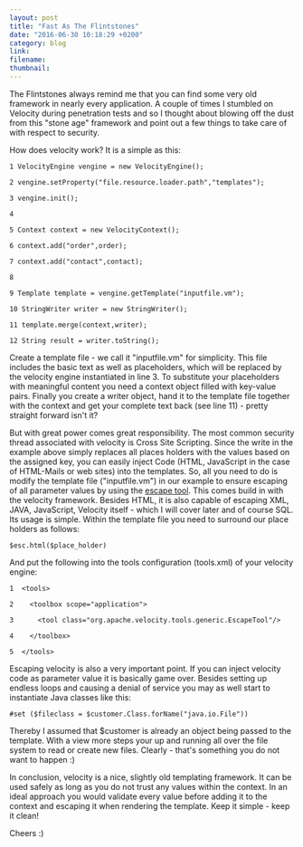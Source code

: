 ```yaml
---
layout: post
title: "Fast As The Flintstones"
date: "2016-06-30 10:18:29 +0200"
category: blog 
link:
filename:
thumbnail:
---
```

The Flintstones always remind me that you can find some very old framework
in nearly every application. A couple of times I stumbled on Velocity
during penetration tests and so I thought about blowing off the dust
from this "stone age" framework and point out a few things to take care
of with respect to security. 


How does velocity work?
It is a simple as this:


`1 VelocityEngine vengine = new VelocityEngine();`

`2 vengine.setProperty("file.resource.loader.path","templates");`

`3 vengine.init();`

`4`

`5 Context context = new VelocityContext();`

`6 context.add("order",order);`

`7 context.add("contact",contact);`

`8`

`9 Template template = vengine.getTemplate("inputfile.vm");`

`10 StringWriter writer = new StringWriter();`

`11 template.merge(context,writer);`

`12 String result = writer.toString();`


Create a template file  - we call it "inputfile.vm" for simplicity.
This file includes the basic text as well as placeholders, which will
be replaced by the velocity engine instantiated in line 3. To substitute
your placeholders with meaningful content you need a context object 
filled with key-value pairs. Finally you create a writer object, hand it
to the template file together with the context and get your complete 
text back (see line 11) - pretty straight forward isn't it?

But with great power comes great responsibility. The most common security
thread associated with velocity is Cross Site Scripting. Since the write in 
the example above simply replaces all places holders with the values based 
on the assigned key, you can easily inject Code (HTML, JavaScript in the 
case of HTML-Mails or web sites) into the templates. So, all you need to 
do is modify the template file ("inputfile.vm") in our example to ensure 
escaping of all parameter values by using the [escape tool](https://velocity.apache.org/tools/2.0/apidocs/org/apache/velocity/tools/generic/EscapeTool.html). 
This comes build in with the velocity framework. Besides HTML, it is also 
capable of escaping XML, JAVA, JavaScript, Velocity itself - which I will 
cover later and of course SQL. Its usage is simple. Within the template file
you need to surround our place holders as follows:


`$esc.html($place_holder)`


And put the following into the tools configuration (tools.xml) of your 
velocity engine:


`1  <tools>`

`2    <toolbox scope="application">`

`3      <tool class="org.apache.velocity.tools.generic.EscapeTool"/>`

`4    </toolbox>`

`5  </tools>`


Escaping velocity is also a very important point. If you can inject 
velocity code as parameter value it is basically game over.
Besides setting up endless loops and causing a denial of service you 
may as well start to instantiate Java classes like this:
	
`#set ($fileclass = $customer.Class.forName("java.io.File"))`	

Thereby I assumed that $customer is already an object being passed to 
the template. With a view more steps your up and running all over the 
file system to read or create new files. Clearly - that's something 
you do not want to happen :)

In conclusion, velocity is a nice, slightly old templating framework. 
It can be used safely as long as you do not trust any values within the 
context. In an ideal approach you would validate every value before 
adding it to the context and escaping it when rendering the template. 
Keep it simple - keep it clean!

Cheers :)
